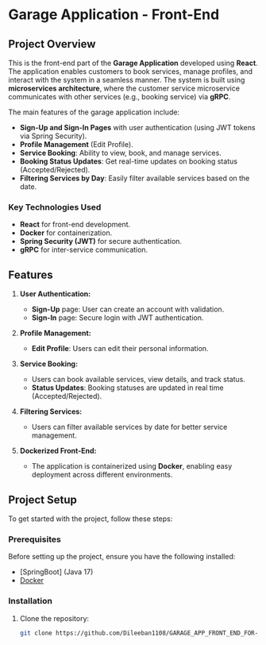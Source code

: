 # Garage Application - Front-End

## Project Overview

This is the front-end part of the **Garage Application** developed using **React**. The application enables customers to book services, manage profiles, and interact with the system in a seamless manner. The system is built using **microservices architecture**, where the customer service microservice communicates with other services (e.g., booking service) via **gRPC**.

The main features of the garage application include:
- **Sign-Up and Sign-In Pages** with user authentication (using JWT tokens via Spring Security).
- **Profile Management** (Edit Profile).
- **Service Booking**: Ability to view, book, and manage services.
- **Booking Status Updates**: Get real-time updates on booking status (Accepted/Rejected).
- **Filtering Services by Day**: Easily filter available services based on the date.

### Key Technologies Used
- **React** for front-end development.
- **Docker** for containerization.
- **Spring Security (JWT)** for secure authentication.
- **gRPC** for inter-service communication.
  
## Features

1. **User Authentication:**
   - **Sign-Up** page: User can create an account with validation.
   - **Sign-In** page: Secure login with JWT authentication.
  
2. **Profile Management:**
   - **Edit Profile**: Users can edit their personal information.
  
3. **Service Booking:**
   - Users can book available services, view details, and track status.
   - **Status Updates**: Booking statuses are updated in real time (Accepted/Rejected).

4. **Filtering Services:**
   - Users can filter available services by date for better service management.

5. **Dockerized Front-End:**
   - The application is containerized using **Docker**, enabling easy deployment across different environments.

## Project Setup

To get started with the project, follow these steps:

### Prerequisites

Before setting up the project, ensure you have the following installed:
- [SpringBoot] (Java 17)
- [Docker](https://www.docker.com/get-started)

### Installation

1. Clone the repository:
   ```bash
   git clone https://github.com/Dileeban1108/GARAGE_APP_FRONT_END_FOR-_CUSTOMER_SERVICE_MICROSERVICE_REACT_SPRINGBOOT_DOCKER_GRPC_SPRING-SECURITY.git

